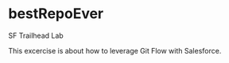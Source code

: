 # bestRepoEver
SF Trailhead Lab

This excercise  is about how to leverage  Git Flow with Salesforce. 